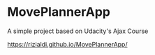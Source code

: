 # MovePlannerApp
 A simple project based on Udacity's Ajax Course

https://rizialdi.github.io/MovePlannerApp/
